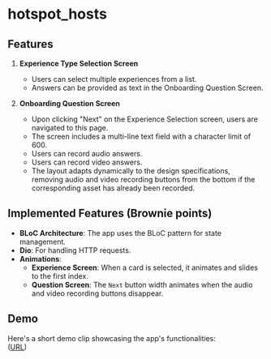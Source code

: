 # hotspot_hosts

## Features

1. **Experience Type Selection Screen**
    - Users can select multiple experiences from a list.
    - Answers can be provided as text in the Onboarding Question Screen.

2. **Onboarding Question Screen**
    - Upon clicking "Next" on the Experience Selection screen, users are navigated to this page.
    - The screen includes a multi-line text field with a character limit of 600.
    - Users can record audio answers.
    - Users can record video answers.
    - The layout adapts dynamically to the design specifications, removing audio and video recording buttons from the bottom if the corresponding asset has already been recorded.

## Implemented Features (Brownie points)
- **BLoC Architecture**: The app uses the BLoC pattern for state management.
- **Dio**: For handling HTTP requests.
- **Animations**:
    - **Experience Screen**: When a card is selected, it animates and slides to the first index.
    - **Question Screen**: The `Next` button width animates when the audio and video recording buttons disappear.

## Demo

Here's a short demo clip showcasing the app's functionalities:  
([URL](https://drive.google.com/file/d/1kMD0IyXaPxJYNq5LfgYimoUYCm_fDFir/view?usp=sharing))
